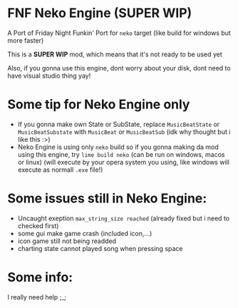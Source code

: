 # FNF Neko Engine (SUPER WIP)
A Port of Friday Night Funkin' Port for `neko` target (like build for windows but more faster)

This is a **SUPER WIP** mod, which means that it's not ready to be used yet

Also, if you gonna use this engine, dont worry about your disk, dont need to have visual studio thing yay!

# Some tip for Neko Engine only
- If you gonna make own State or SubState, replace `MusicBeatState` or `MusicBeatSubstate` with `MusicBeat` or `MusicBeatSub` (idk why thought but i like this :>)
- Neko Engine is using only `neko` build so if you gonna making da mod using this engine, try `lime build neko` (can be run on windows, macos or linux) (will execute by your opera system you using, like windows will execute as normall `.exe` file!)
# Some issues still in Neko Engine:
- Uncaught exeption `max_string_size reached` (already fixed but i need to checked first)
- some gui make game crash (included icon,...)
- icon game still not being readded
- charting state cannot played song when pressing space
# Some info:
I really need help ;_;